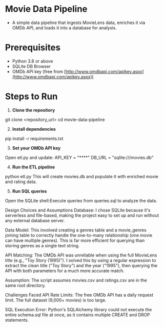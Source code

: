 #  Movie Data Pipeline

- A simple data pipeline that ingests MovieLens data, enriches it via OMDb API, and loads it into a database for analysis.

# Prerequisites

- Python 3.8 or above
- SQLite DB Browser
- OMDb API key (free from [http://www.omdbapi.com/apikey.aspx](http://www.omdbapi.com/apikey.aspx))


# Steps to Run

1. **Clone the repository**

git clone <repository_url>
cd movie-data-pipeline

2. **Install dependencies**

pip install -r requirements.txt

3. **Set your OMDb API key**

Open etl.py and update:
API_KEY = "****"
DB_URL = "sqlite:///movies.db"

4. **Run the ETL pipeline**

python etl.py
This will create movies.db and populate it with enriched movie and rating data.

5. **Run SQL queries**

Open the SQLite shell:Execute queries from queries.sql to analyze the data.

Design Choices and Assumptions
Database: I chose SQLite because it's serverless and file-based, making the project easy to set up and run without any external database server.

Data Model: This involved creating a genres table and a movie_genres joining table to correctly handle the one-to-many relationship (one movie can have multiple genres). This is far more efficient for querying than storing genres as a single text string.

API Matching: The OMDb API was unreliable when using the full MovieLens title (e.g., "Toy Story (1995)"). I solved this by using a regular expression to extract the clean title ("Toy Story") and the year ("1995"), then querying the API with both parameters for a much more accurate match.

Assumption: The script assumes movies.csv and ratings.csv are in the same root directory.

Challenges Faced
API Rate Limits: The free OMDb API has a daily request limit. The full dataset (9,000+ movies) is too large.

SQL Execution Error: Python's SQLAlchemy library could not execute the entire schema.sql file at once, as it contains multiple CREATE and DROP statements.
